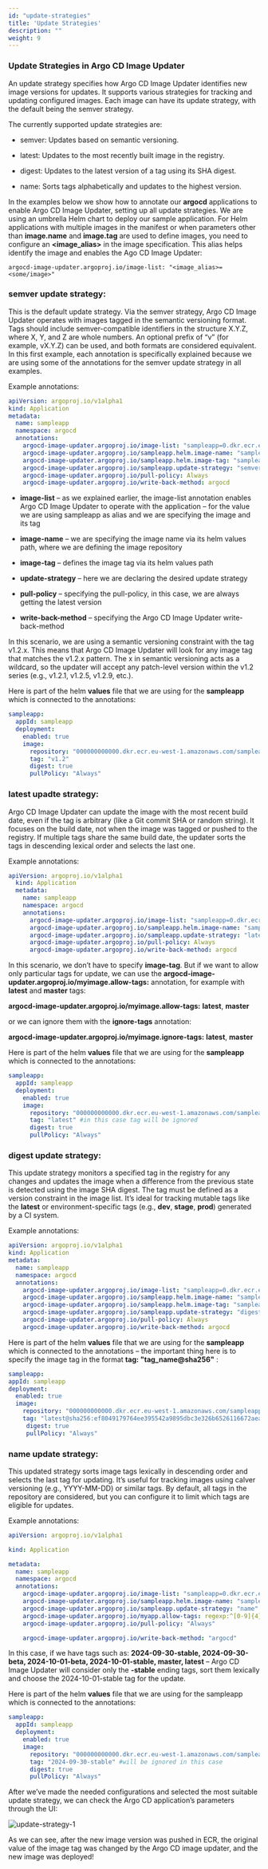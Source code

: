 ```yaml
---
id: "update-strategies"
title: 'Update Strategies'
description: ""
weight: 9
---
```


### Update Strategies in Argo CD Image Updater

An update strategy specifies how Argo CD Image Updater identifies new image versions for updates. It supports various strategies for tracking and updating configured images. Each image can have its update strategy, with the default being the semver strategy.

The currently supported update strategies are:

- semver: Updates based on semantic versioning.

- latest: Updates to the most recently built image in the registry.

- digest: Updates to the latest version of a tag using its SHA digest.

- name: Sorts tags alphabetically and updates to the highest version.

In the examples below we show how to annotate our **argocd** applications to enable Argo CD Image Updater, setting up all update strategies. We are using an umbrella Helm chart to deploy our sample application. For Helm applications with multiple images in the manifest or when parameters other than **image.name** and **image.tag** are used to define images, you need to configure an **<image_alias>** in the image specification. This alias helps identify the image and enables the Ago CD Image Updater: 

```
argocd-image-updater.argoproj.io/image-list: "<image_alias>=<some/image>"
```

### semver update strategy:

This is the default update strategy. Via the semver strategy, Argo CD Image Updater operates with images tagged in the semantic versioning format. Tags should include semver-compatible identifiers in the structure X.Y.Z, where X, Y, and Z are whole numbers. An optional prefix of “v” (for example, vX.Y.Z) can be used, and both formats are considered equivalent. In this first example, each annotation is specifically explained because we are using some of the annotations for the semver update strategy in all examples.

Example annotations:

```yaml
apiVersion: argoproj.io/v1alpha1
kind: Application
metadata:
  name: sampleapp
  namespace: argocd
  annotations:
    argocd-image-updater.argoproj.io/image-list: "sampleapp=0.dkr.ecr.eu-west-1.amazonaws.com/sampleapp:v1.2.x"
    argocd-image-updater.argoproj.io/sampleapp.helm.image-name: "sampleapp.deployment.image.repository"
    argocd-image-updater.argoproj.io/sampleapp.helm.image-tag: "sampleapp.deployment.image.tag"
    argocd-image-updater.argoproj.io/sampleapp.update-strategy: "semver"
    argocd-image-updater.argoproj.io/pull-policy: Always
    argocd-image-updater.argoproj.io/write-back-method: argocd
```

- **image-list** – as we explained earlier, the image-list annotation enables Argo CD Image Updater to operate with the application – for the value we are using sampleapp as alias and we are specifying the image and its tag

- **image-name** – we are specifying the image name via its helm values path, where we are defining the image repository

- **image-tag** – defines the image tag via its helm values path

- **update-strategy** – here we are declaring the desired update strategy

- **pull-policy** – specifying the pull-policy, in this case, we are always getting the latest version

- **write-back-method** – specifying the Argo CD Image Updater write-back-method

In this scenario, we are using a semantic versioning constraint with the tag v1.2.x. This means that Argo CD Image Updater will look for any image tag that matches the v1.2.x pattern. The x in semantic versioning acts as a wildcard, so the updater will accept any patch-level version within the v1.2 series (e.g., v1.2.1, v1.2.5, v1.2.9, etc.).

Here is part of the helm **values** file that we are using for the **sampleapp** which is connected to the annotations:

```yaml
sampleapp:
  appId: sampleapp
  deployment:
    enabled: true
    image:
      repository: "000000000000.dkr.ecr.eu-west-1.amazonaws.com/sampleapp"
      tag: "v1.2"
      digest: true
      pullPolicy: "Always"
```

### latest upadte strategy:

Argo CD Image Updater can update the image with the most recent build date, even if the tag is arbitrary (like a Git commit SHA or random string). It focuses on the build date, not when the image was tagged or pushed to the registry. If multiple tags share the same build date, the updater sorts the tags in descending lexical order and selects the last one.

Example annotations:

```yaml
apiVersion: argoproj.io/v1alpha1
  kind: Application
  metadata:
    name: sampleapp
    namespace: argocd
    annotations:
      argocd-image-updater.argoproj.io/image-list: "sampleapp=0.dkr.ecr.eu-west-1.amazonaws.com/sampleapp"
      argocd-image-updater.argoproj.io/sampleapp.helm.image-name: "sampleapp.deployment.image.repository"
      argocd-image-updater.argoproj.io/sampleapp.update-strategy: "latest"
      argocd-image-updater.argoproj.io/pull-policy: Always
      argocd-image-updater.argoproj.io/write-back-method: argocd
```

In this scenario, we don’t have to specify **image-tag**. But if we want to allow only particular tags for update, we can use the **argocd-image-updater.argoproj.io/myimage.allow-tags:** annotation, for example with **latest** and **master** tags:

**argocd-image-updater.argoproj.io/myimage.allow-tags:** **latest**, **master**

or we can ignore them with the **ignore-tags** annotation:

**argocd-image-updater.argoproj.io/myimage.ignore-tags:** **latest**, **master**

Here is part of the helm **values** file that we are using for the **sampleapp** which is connected to the annotations:

```yaml
sampleapp:
  appId: sampleapp
  deployment:
    enabled: true
    image:
      repository: "000000000000.dkr.ecr.eu-west-1.amazonaws.com/sampleapp"
      tag: "latest" #in this case tag will be ignored
      digest: true
      pullPolicy: "Always"
```


### digest update strategy:

This update strategy monitors a specified tag in the registry for any changes and updates the image when a difference from the previous state is detected using the image SHA digest. The tag must be defined as a version constraint in the image list. It’s ideal for tracking mutable tags like the **latest** or environment-specific tags (e.g., **dev**, **stage**, **prod**) generated by a CI system.

Example annotations:

```yaml
apiVersion: argoproj.io/v1alpha1
kind: Application
metadata:
  name: sampleapp
  namespace: argocd
  annotations:
    argocd-image-updater.argoproj.io/image-list: "sampleapp=0.dkr.ecr.eu-west-1.amazonaws.com/sampleapp:latest"
    argocd-image-updater.argoproj.io/sampleapp.helm.image-name: "sampleapp.deployment.image.repository"
    argocd-image-updater.argoproj.io/sampleapp.helm.image-tag: "sampleapp.deployment.image.tag"
    argocd-image-updater.argoproj.io/sampleapp.update-strategy: "digest"
    argocd-image-updater.argoproj.io/pull-policy: Always
    argocd-image-updater.argoproj.io/write-back-method: argocd
```

Here is part of the helm **values** file that we are using for the **sampleapp** which is connected to the annotations – the important thing here is to specify the image tag in the format **tag: "tag_name@sha256"** :

```yaml
sampleapp:
appId: sampleapp
deployment:
  enabled: true
  image:
    repository: "000000000000.dkr.ecr.eu-west-1.amazonaws.com/sampleapp"
    tag: "latest@sha256:ef8049179764ee395542a9895dbc3e326b6526116672aea568cfb0a33c0912af"
     digest: true
     pullPolicy: "Always"
```

### name update strategy:

This updated strategy sorts image tags lexically in descending order and selects the last tag for updating. It’s useful for tracking images using calver versioning (e.g., YYYY-MM-DD) or similar tags. By default, all tags in the repository are considered, but you can configure it to limit which tags are eligible for updates.

Example annotations:

```yaml
apiVersion: argoproj.io/v1alpha1

kind: Application

metadata:
  name: sampleapp
  namespace: argocd
  annotations:
    argocd-image-updater.argoproj.io/image-list: "sampleapp=0.dkr.ecr.eu-west-1.amazonaws.com/sampleapp:latest"
    argocd-image-updater.argoproj.io/sampleapp.helm.image-name: "sampleapp.deployment.image.repository"
    argocd-image-updater.argoproj.io/sampleapp.update-strategy: "name"
    argocd-image-updater.argoproj.io/myapp.allow-tags: regexp:^[0-9]{4}-[0-9]{2}-[0-9]{2}-stable$
    argocd-image-updater.argoproj.io/pull-policy: "Always"

    argocd-image-updater.argoproj.io/write-back-method: "argocd"
```

In this case, if we have tags such as: **2024-09-30-stable, 2024-09-30-beta, 2024-10-01-beta, 2024-10-01-stable, master, latest** – Argo CD Image Updater will consider only the **-stable** ending tags, sort them lexically and choose the 2024-10-01-stable tag for the update.

Here is part of the helm **values** file that we are using for the sampleapp which is connected to the annotations:

```yaml
sampleapp:
  appId: sampleapp
  deployment:
    enabled: true
    image:
      repository: "000000000000.dkr.ecr.eu-west-1.amazonaws.com/sampleapp"
      tag: "2024-09-30-stable" #will be ignored in this case
      digest: true
      pullPolicy: "Always"
```


After we’ve made the needed configurations and selected the most suitable update strategy, we can check the Argo CD application’s parameters through the UI:

![update-strategy-1](update-strategy-1.jpg)

As we can see, after the new image version was pushed in ECR, the original value of the image tag was changed by the Argo CD image updater, and the new image was deployed!